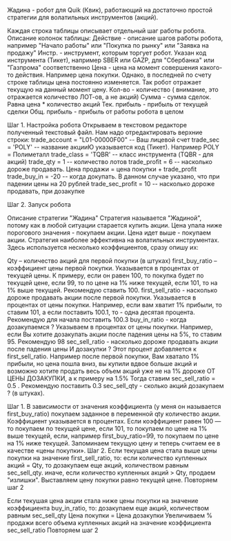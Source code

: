 Жадина - робот для Quik (Квик), работающий на достаточно простой стратегии для волатильных инструментов (акций). 

Каждая строка таблицы описывает отдельный шаг работы робота.
Описание колонок таблицы:
    Действие - описание шагов работы робота, например "Начало работы" или "Покупка по рынку" или "Заявка на продажу"
    Инстр. - инструмент, которым торгует робот. Указан код инструмента (Тикет), например SBER или GAZP, для "Сбербанка" или "Газпрома" соответственно
    Цена - цена на момент совершения какого-то действия. Например цена покупки. Однако, в последней по счету строке таблицы цена постоянно изменяется. Так робот отражает текущую на данный момент цену.
    Кол-во - количество ( внимание, это отражается количество ЛОТ-ов, а не акций)
    Сумма - сумма сделок. Равна цена * количество акций
    Тек. прибыль - прибыль от текущей сделки
    Общ. прибыль - прибыль от работы робота в целом

Шаг 1. Настройка робота
   Открываем в текстовом редакторе полученный текстовый файл. Нам надо отредактировать верхние строки:
  trade_account = "L01-00000F00" -- Ваш лицевой счет
  trade_sec = 'POLY' -- название акцииЮ указывается код (Тикет). Например POLY = Полиметалл
  trade_class = 'TQBR' -- класс инструмента (TQBR - для акций)
  trade_qty = 1 -- количество лотов
  trade_profit = 6 -- насколько дороже продавать. Цена продажи = цена покупки + trade_profit
  trade_buy_in = -20 -- когда докупать. В данном случае указано, что при падении цены на 20 рублей
  trade_sec_profit = 10 -- насколько дороже продавать, при дозакупке

Шаг 2. Запуск робота

Описание стратегии "Жадина"
   Стратегия называется "Жадиной", потому как в любой ситуации старается купить акции. Цена упала ниже порогового значения - покупаем акции. Цена идет выше - покупаем акции. Стратегия наиболее эффективна на волатильных инструментах.
  Здесь используется несколько коэффициентов, сразу опишу их:

Qty – количество акций для первой покупки (в штуках)
first_buy_ratio – коэффициент цены первой покупки. Указывается в процентах от текущей цены. К примеру, если он равен 100, то покупка будет по текущей цене, если 99, то по цене на 1% ниже текущей, если 101, то на 1% выше текущей. Рекомендую ставить 100.
first_sell_ratio - насколько дороже продавать акции после первой покупки. Указывается в процентах от цены покупки. Например, если вам хватит 1% прибыли, то ставим 101, а если поставить 100.1, то - одна десятая процента. Рекомендую для начала поставить 100.3
buy_in_ratio - когда дозакупаемся ? Указываем в процентах от цены покупки. Например, если Вы хотите дозакупать акции после падения цены на 5%, то ставим 95. Рекомендую 98
sec_sell_ratio - насколько дороже продавать акции после падения цены И дозакупки ? Этот процент добавляется к first_sell_ratio. Например после первой покупки, Вам хватало 1% прибыли, но цена пошла вниз, вы купили вдвое больше акций и возможно хотите продать весь объем акций уже не на 1% дороже ОТ ЦЕНЫ ДОЗАКУПКИ, а к примеру на 1.5% Тогда ставим sec_sell_ratio = 0.5 . Рекомендую поставить 0.3
sec_sell_qty - сколько акций дозакупаем ? (в штуках).

  Шаг 1.
  В зависимости от значения коэффициента (у меня он называется first_buy_ratio) покупаем заданное в переменной qty количество акции. Коэффициент указывается в процентах. Если коэффициент равен 100 — то покупаем по текущей цене, если 101, то покупаем по цене на 1% выше текущей, если, например first_buy_ratio=99, то покупаем по цене на 1% ниже текущей.
  Запоминаем текущую цену и теперь считаем ее в качестве «цены покупки».
  Шаг 2.
  Если текущая цена стала выше цены покупки на значение first_sell_ratio, то:
если количество купленных акций = Qty, то дозакупаем еще акций, количеством равным sec_sell_qty.
иначе, если количество купленных акций > Qty, продаем "излишки".
Выставляем цену покупки равно текущей цене.
Повторяем шаг 2

  Если текушая цена акции стала ниже цены покупки на значение коэффициента buy_in_ratio, то:
дозакупаем еще акций, количеством равным sec_sell_qty
Цена покупки = Цена дозакупки
Увеличиваем % продажи всего объема купленных акций на значение коэффициента sec_sell_ratio
Повторяем шаг 2